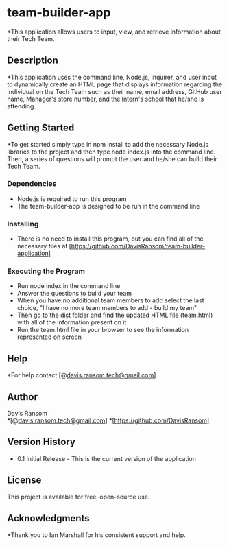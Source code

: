 # team-builder-app
*This application allows users to input, view, and retrieve information about their Tech Team.

## Description

*This application uses the command line, Node.js, inquirer, and user input to dynamically create an HTML page that displays information regarding the individual on the Tech Team such as their name, email address, GitHub user name, Manager's store number, and the Intern's school that he/she is attending.

## Getting Started

*To get started simply type in npm install to add the necessary Node.js libraries to the project and then type node index.js into the command line. Then, a series of questions will prompt the user and he/she can build their Tech Team.

### Dependencies
* Node.js is required to run this program
* The team-builder-app is designed to be run in the command line

### Installing

* There is no need to install this program, but you can find all of the necessary files at [https://github.com/DavisRansom/team-builder-application]

### Executing the Program
* Run node index in the command line
* Answer the questions to build your team
* When you have no additional team members to add select the last choice, "I have no more team members to add - build my team"
* Then go to the dist folder and find the updated HTML file (team.html) with all of the information present on it 
* Run the team.html file in your browser to see the information represented on screen

## Help

*For help contact [@davis.ransom.tech@gmail.com]

## Author

Davis Ransom  
*[@davis.ransom.tech@gmail.com]
*[https://github.com/DavisRansom]

## Version History

* 0.1 Initial Release - This is the current version of the application

## License

This project is available for free, open-source use.

## Acknowledgments

*Thank you to Ian Marshall for his consistent support and help.
